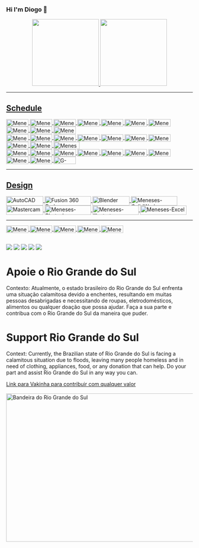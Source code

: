 ### Hi I'm Diogo 🖖 

<div align="center">
  <a href="https://github.com/DiogoMeneses-stack">
 
  <img height="180" src="https://github-readme-stats.vercel.app/api?username=DiogoMeneses-stack&show_icons=false&theme=shadow_red&include_all_commits=true&count_private=true"/>
<img height="180" src="https://github-readme-stats.vercel.app/api/top-langs/?username=DiogoMeneses-stack&layout=compact&langs_count=7&theme=shadow_red"/>
<hr>
</div>
<div style="display: inline_block">
  <h2>Schedule</h2>
  <img align="center" alt="Meneses-HTML" height="20" width="60" src="https://img.shields.io/badge/HTML5-E34F26?style=for-the-badge&logo=html5&logoColor=white">
  <img align="center" alt="Meneses-CSS" height="20" width="60" src="https://img.shields.io/badge/CSS3-1572B6?style=for-the-badge&logo=css3&logoColor=white">
  <img align="center" alt="Meneses-js" height="20" width="60" src="https://img.shields.io/badge/JavaScript-F7DF1E?style=for-the-badge&logo=JavaScript&logoColor=white">
  <img align="center" alt="Meneses-Php" height="20" width="60" src="https://img.shields.io/badge/PHP-777BB4?style=for-the-badge&logo=php&logoColor=white">
  <img align="center" alt="Meneses-Java" height="20" width="60" src="https://img.shields.io/badge/Java-ED8B00?style=for-the-badge&logo=openjdk&logoColor=white">
  <img align="center" alt="Meneses-Python" height="20" width="60" src="https://img.shields.io/badge/Python-14354C?style=for-the-badge&logo=python&logoColor=white">
  <img align="center" alt="Meneses-Ruby" height="20" width="60" src="https://img.shields.io/badge/Ruby-CC342D?style=for-the-badge&logo=ruby&logoColor=white">
  <img align="center" alt="Meneses-C" height="20" width="60" src="https://img.shields.io/badge/C-00599C?style=for-the-badge&logo=c&logoColor=white">
  <img align="center" alt="Meneses-C++" height="20" width="60" src="https://img.shields.io/badge/C%2B%2B-00599C?style=for-the-badge&logo=c%2B%2B&logoColor=white">
  <img align="center" alt="Meneses-Csharp" height="20" width="60" src="https://img.shields.io/badge/C%23-239120?style=for-the-badge&logo=c-sharp&logoColor=white">
  <br>
  <img align="center" alt="Meneses-bootstrap" height="20" width="60" src="https://img.shields.io/badge/Bootstrap-563D7C?style=for-the-badge&logo=bootstrap&logoColor=white">
  <img align="center" alt="Meneses-jQuery" height="20" width="60" src="https://img.shields.io/badge/jQuery-0769AD?style=for-the-badge&logo=jquery&logoColor=white">
  <img align="center" alt="Meneses-React" height="20" width="60" src="https://img.shields.io/badge/React-20232A?style=for-the-badge&logo=react&logoColor=61DAFB">
  <img align="center" alt="Meneses-Next.js" height="20" width="60" src="https://img.shields.io/badge/Next.js-000000?style=for-the-badge&logo=next.js&logoColor=white">
  <img align="center" alt="Meneses-Angular-JS" height="20" width="60" src="https://img.shields.io/badge/AngularJS-E23237?style=for-the-badge&logo=angularjs&logoColor=white">
  <img align="center" alt="Meneses-Angular" height="20" width="60" src="https://img.shields.io/badge/Angular-DD0031?style=for-the-badge&logo=angular&logoColor=white">
  <img align="center" alt="Meneses-Vue" height="20" width="60" src="https://img.shields.io/badge/Vue.js-35495E?style=for-the-badge&logo=vue.js&logoColor=4FC08D">
  <img align="center" alt="Meneses-Sass" height="20" width="60" src="https://img.shields.io/badge/Sass-CC6699?style=for-the-badge&logo=sass&logoColor=white">
  <img align="center" alt="Meneses-typescript" height="20" width="60" src="https://img.shields.io/badge/TypeScript-007ACC?style=for-the-badge&logo=typescript&logoColor=white">
  <img align="center" alt="Meneses-Gulp" height="20" width="70" src="https://img.shields.io/badge/Gulp-CF4647?style=for-the-badge&logo=gulp&logoColor=white">
  <br>
  <img align="center" alt="Meneses-Webpack" height="20" width="60" src="https://img.shields.io/badge/Webpack-8DD6F9?style=for-the-badge&logo=webpack&logoColor=black">
  <img align="center" alt="Meneses-Node" height="20" width="60" src="https://img.shields.io/badge/Node.js-43853D?style=for-the-badge&logo=node.js&logoColor=white">
  <img align="center" alt="Meneses-Npm" height="20" width="60" src="https://img.shields.io/badge/npm-CB3837?style=for-the-badge&logo=npm&logoColor=white">
  <img align="center" alt="Meneses-Sheel-Script" height="20" width="60" src="https://img.shields.io/badge/Shell_Script-121011?style=for-the-badge&logo=gnu-bash&logoColor=white">
  <img align="center" alt="Meneses-Spring" height="20" width="60" src="https://img.shields.io/badge/Spring-6DB33F?style=for-the-badge&logo=spring&logoColor=white">
  <img align="center" alt="Meneses-MYSQL" height="20" width="60" src="https://img.shields.io/badge/MySQL-00000F?style=for-the-badge&logo=mysql&logoColor=white">
  <img align="center" alt="Meneses-Mongo-DB" height="20" width="60" src="https://img.shields.io/badge/MongoDB-4EA94B?style=for-the-badge&logo=mongodb&logoColor=white">
  <img align="center" alt="Meneses-Laravel" height="20" width="60" src="https://img.shields.io/badge/Laravel-FF2D20?style=for-the-badge&logo=laravel&logoColor=white">
  <img align="center" alt="Meneses-Symfony" height="20" width="60" src="https://img.shields.io/badge/Symfony-000000?style=for-the-badge&logo=symfony&logoColor=white">
  <img align="center" alt="G-code" height="20" width="60" src="https://img.shields.io/badge/G--code-440094?style=for-the-badge&logo=codesandbox">

  <hr>
  <h2>Design</h2>
  <img align="center" alt="AutoCAD" height="25" width="100" src="https://img.shields.io/badge/AutoCAD-CA1D29?style=for-the-badge&logo=autodesk&logoColor=white">
  <img align="center" alt="Fusion 360 Badge" height="25" width="125" src="https://img.shields.io/badge/Fusion_360-FF6600?style=for-the-badge&logo=autodesk&logoColor=white">
  <img align="center" alt="Blender" height="25" width="100" src="https://img.shields.io/badge/Blender-F5792A?style=for-the-badge&logo=blender&logoColor=white">
  <img align="center" alt="Meneses-SolidWorks" height="25" width="125" src="https://img.shields.io/badge/SolidWorks-FF0000?style=for-the-badge&logo=solidworks&logoColor=white">
  <img align="center" alt="Mastercam" height="25" width="100" src="https://img.shields.io/badge/Mastercam-FFD700?style=for-the-badge&logo=mastercam&logoColor=black">
  <img align="center" alt="Meneses-Photoshop" height="25" width="125" src="https://img.shields.io/badge/Adobe%20Photoshop-31A8FF?style=for-the-badge&logo=Adobe%20Photoshop&logoColor=black">
  <img align="center" alt="Meneses-Illustrator" height="25" width="125" src="https://img.shields.io/badge/Adobe%20Illustrator-FF9A00?style=for-the-badge&logo=adobe%20illustrator&logoColor=white">
   <img align="center" alt="Meneses-Excel" height="25" width="125" src="https://img.shields.io/badge/Microsoft_Excel-217346?style=for-the-badge&logo=microsoft-excel&logoColor=white">
  <hr>
  <img align="center" alt="Meneses-Linux" height="20" width="60" src="https://img.shields.io/badge/Linux-FCC624?style=for-the-badge&logo=linux&logoColor=black">
   <img align="center" alt="Meneses-Debian" height="20" width="60" src="https://img.shields.io/badge/Debian-A81D33?style=for-the-badge&logo=debian&logoColor=white">
   <img align="center" alt="Meneses-Kali" height="20" width="60" src="https://img.shields.io/badge/Kali_Linux-557C94?style=for-the-badge&logo=kali-linux&logoColor=white">
  <img align="center" alt="Meneses-Ubuntu" height="20" width="60" src="https://img.shields.io/badge/Ubuntu-E95420?style=for-the-badge&logo=ubuntu&logoColor=white">
  <img align="center" alt="Meneses-Mint" height="20" width="60" src="https://img.shields.io/badge/Linux_Mint-87CF3E?style=for-the-badge&logo=linux-mint&logoColor=white">
</div>
  
  ##
 
<div> 
  <a href="https://www.linkedin.com/in/diogo-meneses-a2a171194/" target="_blank"><img src="https://img.shields.io/badge/linkedin-%230077B5.svg?style=for-the-badge&logo=linkedin&logoColor=white" target="_blank"></a>
  <a href="https://instagram.com/diogo_projetos" target="_blank"><img src="https://img.shields.io/badge/-Instagram-%23E4405F?style=for-the-badge&logo=instagram&logoColor=white" target="_blank"></a>
  <a href = "https://twitter.com/DiogoMense60332"><img src="https://img.shields.io/badge/Twitter-%231DA1F2.svg?style=for-the-badge&logo=Twitter&logoColor=white"></a>
  <a href = "mailto:mensesdiogo113@gmail.com"><img src="https://img.shields.io/badge/-Gmail-%23333?style=for-the-badge&logo=gmail&logoColor=white" target="_blank"></a>
  <a href = "https://stackoverflow.com/users/23415384/diogo-h-meneses"><img src="https://img.shields.io/badge/Stack%20Overflow-F58025?style=for-the-badge&logo=Stack%20Overflow&logoColor=white" target="_blank"></a>
</div>
<h1>Apoie o Rio Grande do Sul</h1>
<p>Contexto: Atualmente, o estado brasileiro do Rio Grande do Sul enfrenta uma situação calamitosa devido a enchentes, resultando em muitas pessoas desabrigadas e necessitando de roupas, eletrodomésticos, alimentos ou qualquer doação que possa ajudar. Faça a sua parte e contribua com o Rio Grande do Sul da maneira que puder.</p>
<h1>Support Rio Grande do Sul</h1>
<p>Context: Currently, the Brazilian state of Rio Grande do Sul is facing a calamitous situation due to floods, leaving many people homeless and in need of clothing, appliances, food, or any donation that can help. Do your part and assist Rio Grande do Sul in any way you can.</p>

<a href="https://www.vakinha.com.br/tag/sos_enchentes">Link para Vakinha para contribuir com qualquer valor</a>
<br>
<br>
  <img width="550px" height="400px" src="https://upload.wikimedia.org/wikipedia/commons/thumb/6/63/Bandeira_do_Rio_Grande_do_Sul.svg/800px-Bandeira_do_Rio_Grande_do_Sul.svg.png" alt="Bandeira do Rio Grande do Sul">
<div>

  
</div>


